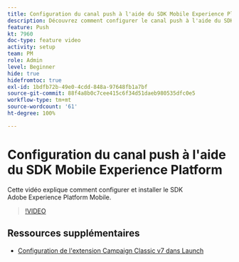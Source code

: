 ```yaml
---
title: Configuration du canal push à l'aide du SDK Mobile Experience Platform
description: Découvrez comment configurer le canal push à l'aide du SDK Mobile Experience Cloud.
feature: Push
kt: 7960
doc-type: feature video
activity: setup
team: PM
role: Admin
level: Beginner
hide: true
hidefromtoc: true
exl-id: 1bdfb72b-49e0-4cdd-848a-97648fb1a7bf
source-git-commit: 88f4a8b0c7cee415c6f34d51daeb980535dfc0e5
workflow-type: tm+mt
source-wordcount: '61'
ht-degree: 100%

---
```



# Configuration du canal push à l&#39;aide du SDK Mobile Experience Platform

Cette vidéo explique comment configurer et installer le SDK Adobe Experience Platform Mobile.

>[!VIDEO](https://video.tv.adobe.com/v/27699?quality=12)


## Ressources supplémentaires

* [Configuration de l&#39;extension Campaign Classic v7 dans Launch](https://aep-sdks.gitbook.io/docs/using-mobile-extensions/adobe-campaignclassic)
